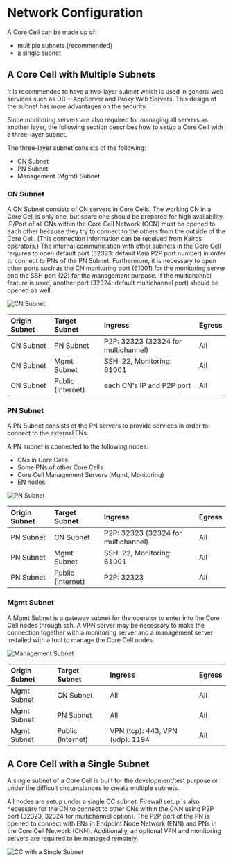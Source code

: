 # Network Configuration

A Core Cell can be made up of:

- multiple subnets (recommended)
- a single subnet

## A Core Cell with Multiple Subnets <a id="a-core-cell-with-multiple-subnets"></a>

It is recommended to have a two-layer subnet which is used in general web services such as DB + AppServer and Proxy Web Servers. This design of the subnet has more advantages on the security.

Since monitoring servers are also required for managing all servers as another layer, the following section describes how to setup a Core Cell with a three-layer subnet.

The three-layer subnet consists of the following:

- CN Subnet
- PN Subnet
- Management (Mgmt) Subnet

### CN Subnet <a id="cn-subnet"></a>

A CN Subnet consists of CN servers in Core Cells. The working CN in a Core Cell is only one, but spare one should be prepared for high availability. IP/Port of all CNs within the Core Cell Network (CCN) must be opened to each other because they try to connect to the others from the outside of the Core Cell. (This connection information can be received from Kairos operators.) The internal communication with other subnets in the Core Cell requires to open default port (32323: default Kaia P2P port number) in order to connect to PNs of the PN Subnet. Furthermore, it is necessary to open other ports such as the CN monitoring port (61001) for the monitoring server and the SSH port (22) for the management purpose. If the multichannel feature is used, another port (32324: default multichannel port) should be opened as well.

![CN Subnet](/img/nodes/cn_subnet.png)

| Origin Subnet | Target Subnet                        | Ingress                                                                | Egress |
| :------------ | :----------------------------------- | :--------------------------------------------------------------------- | :----- |
| CN Subnet     | PN Subnet                            | P2P: 32323 (32324 for multichannel) | All    |
| CN Subnet     | Mgmt Subnet                          | SSH: 22, Monitoring: 61001             | All    |
| CN Subnet     | Public (Internet) | each CN's IP and P2P port                                              | All    |

### PN Subnet <a id="pn-subnet"></a>

A PN Subnet consists of the PN servers to provide services in order to connect to the external ENs.

A PN subnet is connected to the following nodes:

- CNs in Core Cells
- Some PNs of other Core Cells
- Core Cell Management Servers (Mgmt, Monitoring)
- EN nodes

![PN Subnet](/img/nodes/pn_subnet.png)

| Origin Subnet | Target Subnet                        | Ingress                                                                | Egress |
| :------------ | :----------------------------------- | :--------------------------------------------------------------------- | :----- |
| PN Subnet     | CN Subnet                            | P2P: 32323 (32324 for multichannel) | All    |
| PN Subnet     | Mgmt Subnet                          | SSH: 22, Monitoring: 61001             | All    |
| PN Subnet     | Public (Internet) | P2P: 32323                                             | All    |

### Mgmt Subnet <a id="mgmt-subnet"></a>

A Mgmt Subnet is a gateway subnet for the operator to enter into the Core Cell nodes through ssh. A VPN server may be necessary to make the connection together with a monitoring server and a management server installed with a tool to manage the Core Cell nodes.

![Management Subnet](/img/nodes/admin_subnet.png)

| Origin Subnet | Target Subnet                        | Ingress                                                                                               | Egress |
| :------------ | :----------------------------------- | :---------------------------------------------------------------------------------------------------- | :----- |
| Mgmt Subnet   | CN Subnet                            | All                                                                                                   | All    |
| Mgmt Subnet   | PN Subnet                            | All                                                                                                   | All    |
| Mgmt Subnet   | Public (Internet) | VPN (tcp): 443, VPN (udp): 1194 | All    |

## A Core Cell with a Single Subnet <a id="a-core-cell-with-a-single-subnet"></a>

A single subnet of a Core Cell is built for the development/test purpose or under the difficult circumstances to create multiple subnets.

All nodes are setup under a single CC subnet. Firewall setup is also necessary for the CN to connect to other CNs within the CNN using P2P port (32323, 32324 for multichannel option). The P2P port of the PN is opened to connect with ENs in Endpoint Node Network (ENN) and PNs in the Core Cell Network (CNN). Additionally, an optional VPN and monitoring servers are required to be managed remotely.

![CC with a Single Subnet](/img/nodes/cc_single_subnet.png)

